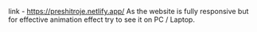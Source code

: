 link - https://preshitroje.netlify.app/ 
As the website is fully responsive but for effective animation effect try to see it on PC / Laptop.
